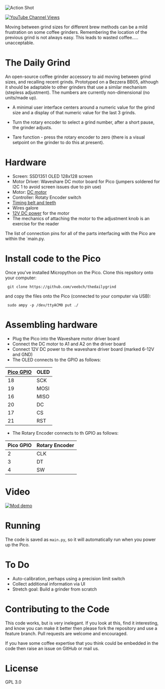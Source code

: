 ![Action Shot](/images/grindthumb.png)


[![YouTube Channel Views](https://img.shields.io/youtube/channel/views/UCz5BOU9J9pB_O0B8-rDjCWQ?label=YouTube&style=social)](https://www.youtube.com/channel/UCz5BOU9J9pB_O0B8-rDjCWQ)

Moving between grind sizes for different brew methods can be a mild frustration on some coffee grinders. Remembering the location of the previous grind is not always easy. This leads to wasted coffee..... unacceptable.

# The Daily Grind

An open-source coffee grinder accessory to aid moving between grind sizes, and recalling recent grinds. Prototyped on a Bezzera BB05, although it should be adaptable to other grinders that use a similar mechanism (stepless adjustment). The numbers are currently non-dimensional (no units/made up).

- A minimal user interface centers around a numeric value for the grind size and a display of that numeric value for the last 3 grinds. 

- Turn the rotary encoder to select a grind number, after a short pause, the grinder adjusts.

- Tare function - press the rotary encoder to zero (there is a visual setpoint on the grinder to do this at present). 

# Hardware

- Screen: SSD1351 OLED 128x128 screen
- Motor Driver: Waveshare DC motor board for Pico (jumpers soldered for I2C 1 to avoid screen issues due to pin use)
- Motor: [DC motor](https://www.amazon.de/gp/product/B0824V7YGT)
- Controller: Rotaty Encoder switch
- [Timing belt and teeth](https://www.amazon.de/gp/product/B09KGJXQ4N)
- Wires galore
- [12V DC power](https://www.amazon.de/gp/product/B001C6FVU0) for the motor
- The mechanics of attaching the motor to the adjustment knob is an exercise for the reader

The list of connection pins for all of the parts interfacing with the Pico are within the `main.py. 

# Install code to the Pico

Once you've installed Micropython on the Pico. Clone this repsitory onto your computer:

     git clone https://github.com/veebch/thedailygrind

and copy the files onto the Pico (connected to your computer via USB):

     sudo ampy -p /dev/ttyACM0 put ./
     
# Assembling hardware

- Plug the Pico into the Waveshare motor driver board
- Connect the DC motor to A1 and A2 on the driver board
- Connect 12V DC power to the waveshare driver board (marked 6-12V and GND)
- The OLED connects to the GPIO as follows:

| [Pico GPIO](https://www.elektronik-kompendium.de/sites/raspberry-pi/bilder/raspberry-pi-pico-gpio.png) | OLED |
|-----------|------|
|   18       | SCK  |
|   19       | MOSI  |
|   16       | MISO  |
|   20       | DC  |
|   17      | CS  |
|   21      | RST  |



- The Rotary Encoder connects to th GPIO as follows:

| Pico GPIO | Rotary Encoder |
|-----------|----------------|
|   2       | CLK            |
|   3       | DT             |
|   4       | SW             |

# Video

[![Mod demo](http://img.youtube.com/vi/1Q8QkiO5C2s/0.jpg)](http://www.youtube.com/watch?v=1Q8QkiO5C2s "Video Title")


# Running

The code is saved as `main.py`, so it will automatically run when you power up the Pico.

# To Do

- Auto-calibration, perhaps using a precision limit switch
- Collect additional information via UI
- Stretch goal: Build a grinder from scratch

# Contributing to the Code

This code works, but is very inelegant. If you look at this, find it interesting, and know you can make it better then please fork the repository and use a feature branch. Pull requests are welcome and encouraged.

If you have some coffee expertise that you think could be embedded in the code then raise an issue on GitHub or mail us.
 
# License 

GPL 3.0
